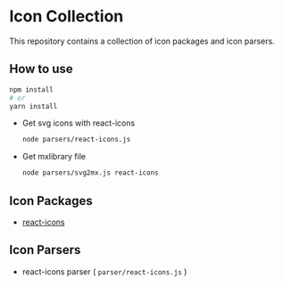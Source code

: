 # Icon Collection

This repository contains a collection of icon packages and icon parsers.

## How to use

```bash
npm install
# or
yarn install
```

* Get svg icons with react-icons

  ```bash
  node parsers/react-icons.js
  ```

* Get mxlibrary file

    ```bash
    node parsers/svg2mx.js react-icons
    ```

## Icon Packages

* [react-icons](https://react-icons.github.io/react-icons)

## Icon Parsers

* react-icons parser ( `parser/react-icons.js` )
